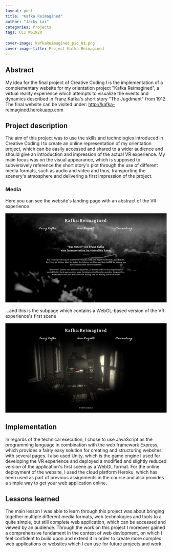 ```yaml
---
layout: post
title: "Kafka Reimagined"
author: "Jacky Lai"
categories: Projects
tags: CC1 WS1920 

cover-image: kafkaReimagined_pic_01.png
cover-image-title: Project Kafka Reimagined
---
```


## Abstract
My idea for the final project of Creative Coding I is the implementation of a complementary website for my orientation project "Kafka Reimagined", a virtual reality experience which attempts to visualize the events and dynamics described in Franz Kafka's short story "The Jugdment" from 1912. The final website can be visited under: http://kafka-reimagined.herokuapp.com

## Project description
The aim of this project was to use the skills and technologies introduced in Creative Coding I to create an online representation of my orientation project, which can be easily accessed and shared to a wider audience and should give an introduction and impression of the actual VR experience. My main focus was on the visual appearance, which is supposed to subversively reference the short story's plot through the use of different media formats, such as audio and video and thus, transporting the scenery's atmosphere and delivering a first impression of the project.

### Media
Here you can see the website's landing page with an abstract of the VR experience

![website-screenshot.01](kafkaReimagined_pic_01.png)

...and this is the subpage which contains a WebGL-based version of the VR experience's first scene

![website-screenshot.02](kafkaReimagined_pic_02.png)

## Implementation
In regards of the technical execution, I chose to use JavaScript as the programming language in combination with the web framework Express, which provides a fairly easy solution for creating and structuring websites with several pages. I also used Unity, which is the game engine I used for developing the VR experience and deployed a modified and slightly reduced version of the application's first scene as a WebGL format. For the online deployment of the website, I used the cloud platform Heroku, which has been used as part of previous assignments in the course and also provides a simple way to get your web application online.

## Lessons learned
The main lesson I was able to learn through this project was about bringing together multiple different media formats, web technologies and tools to a quite simple, but still complete web application, which can be accessed and viewed by an audience. Through the work on this project I moreover gained a comprehensive fundament in the context of web devlopment, on which I feel confident to build upon and extend it in order to create more complex web applications or websites which I can use for future projects and work.
